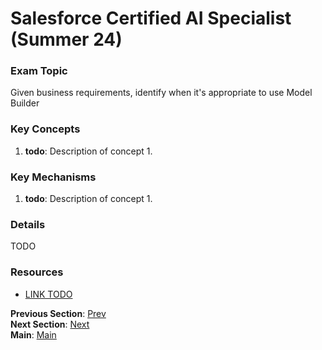 # Salesforce Certified AI Specialist (Summer 24)

### Exam Topic
Given business requirements, identify when it's appropriate to use Model Builder

### Key Concepts
1. **todo**: Description of concept 1.

### Key Mechanisms
1. **todo**: Description of concept 1.

### Details

TODO



### Resources
- [LINK TODO](URL)

**Previous Section**: [Prev](./4.4.md)<br />
**Next Section**: [Next](./5.2.md)<br />
**Main**: [Main](../README.md)